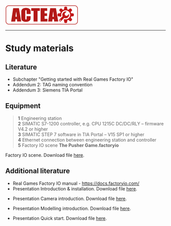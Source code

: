 
![ACTEA](../Logo_ACTEA_2.png)
_____________________________________
# Study materials
## Literature
*  Subchapter "Getting started with Real Games Factory IO"
*  Addendum 2: TAG naming convention
*  Addendum 3: Siemens TIA Portal

## Equipment
>   **1** Engineering station <br>
>   **2** SIMATIC S7-1200 controller, e.g. CPU 1215C DC/DC/RLY – firmware V4.2 or higher <br>
>   **3** SIMATIC STEP 7 software in TIA Portal – V15 SP1 or higher <br>
>   **4** Ethernet connection between engineering station and controller <br>
>   **5** Factory IO scene **The Pusher Game.factoryio**

Factory IO scene. Download file <a href="./Ex03/Documents/The_Pusher_Game.factoryio">here</a>.</p>

## Additional literature
*  Real Games Factory IO manual - https://docs.factoryio.com/
*  Presentation Introduction & installation. Download file <a href="./Ex03/Documents/00-factoryio-introduction-installation.pptx">here</a>.</p>
*  Presentation Camera introduction. Download file <a href="./Ex03/Documents/01-factoryio-introduction-camera.pptx">here</a>.</p>
*  Presentation Modelling introduction. Download file <a href="./Ex03/Documents/02-factoryio-introduction-modelling.pptx">here</a>.</p>
*  Presentation Quick start. Download file <a href="./Ex03/Documents/03-factoryio-quick-start.pptx">here</a>.</p>
